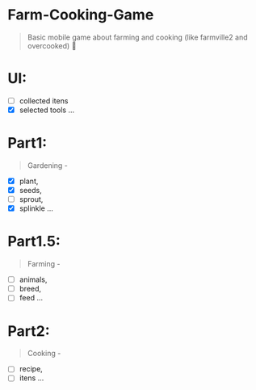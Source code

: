 # Farm-Cooking-Game

 > Basic mobile game about farming and cooking (like farmville2 and overcooked) :older_woman:

# UI:
 - [ ] collected itens
 - [x] selected tools
 ...

# Part1: 
> Gardening -  
- [x] plant, 
- [x] seeds, 
- [ ] sprout, 
- [x] splinkle
... 

# Part1.5: 
> Farming - 
- [ ] animals, 
- [ ] breed, 
- [ ] feed
... 

# Part2: 
> Cooking -  
- [ ] recipe, 
- [ ] itens
...
